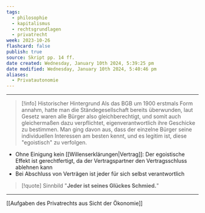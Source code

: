 ```yaml
---
tags:
  - philosophie
  - kapitalismus
  - rechtsgrundlagen
  - privatrecht
week: 2023-10-26
flashcard: false
publish: true
source: Skript pp. 14 ff.
date created: Wednesday, January 10th 2024, 5:39:25 pm
date modified: Wednesday, January 10th 2024, 5:40:46 pm
aliases:
  - Privatautonomie
---
```

***

> [!info] Historischer Hintergrund 
> Als das BGB um 1900 erstmals Form annahm, hatte man die Ständegesellschaft bereits überwunden, laut Gesetz waren alle Bürger also gleichberechtigt, und somit auch gleichermaßen dazu verpflichtet, eigenverantwortlich ihre Geschicke zu bestimmen. Man ging davon aus, dass der einzelne Bürger seine individuellen Interessen am besten kennt, und es legitim ist, diese "egoistisch" zu verfolgen.

- Ohne Einigung kein [[Willenserklärungen|Vertrag]]: Der egoistische Effekt ist gerechtfertigt, da der Vertragspartner den Vertragsschluss ablehnen kann
- Bei Abschluss von Verträgen ist jeder für sich selbst verantwortlich

> [!quote] Sinnbild 
> "**Jeder ist seines Glückes Schmied.**"

***
[[Aufgaben des Privatrechts aus Sicht der Ökonomie]]